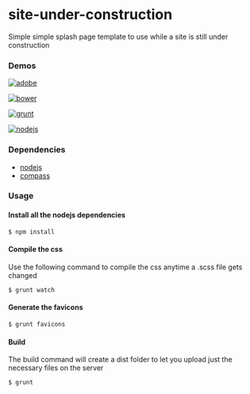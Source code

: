 site-under-construction
=======================
Simple simple splash page template to use while a site is still under construction

### Demos

[![adobe](https://raw2.github.com/GianlucaGuarini/site-under-construction/master/demos/images/adobe.png)](http://gianlucaguarini.github.io/site-under-construction/demos/adobe)

[![bower](https://raw2.github.com/GianlucaGuarini/site-under-construction/master/demos/images/bower.png)](http://gianlucaguarini.github.io/site-under-construction/demos/bower)

[![grunt](https://raw2.github.com/GianlucaGuarini/site-under-construction/master/demos/images/grunt.png)](http://gianlucaguarini.github.io/site-under-construction/demos/grunt)

[![nodejs](https://raw2.github.com/GianlucaGuarini/site-under-construction/master/demos/images/nodejs.png)](http://gianlucaguarini.github.io/site-under-construction/demos/nodejs)

### Dependencies

- [nodejs](http://nodejs.org)
- [compass](http://compass-style.org)

### Usage

#### Install all the nodejs dependencies

```shell
$ npm install
```

#### Compile the css

Use the following command to compile the css anytime a .scss file gets changed

```shell
$ grunt watch
```

#### Generate the favicons

```shell
$ grunt favicons
```

#### Build

The build command will create a dist folder to let you upload just the necessary files on the server

```shell
$ grunt
```

